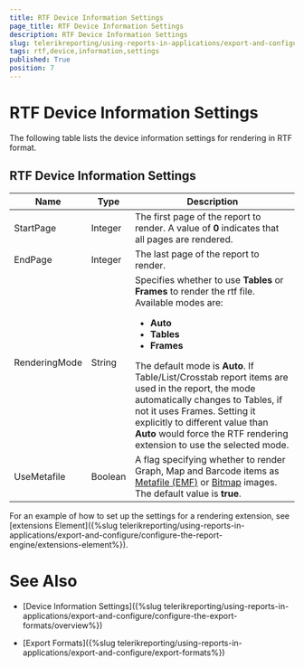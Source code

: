 ```yaml
---
title: RTF Device Information Settings
page_title: RTF Device Information Settings 
description: RTF Device Information Settings
slug: telerikreporting/using-reports-in-applications/export-and-configure/configure-the-export-formats/rtf-device-information-settings
tags: rtf,device,information,settings
published: True
position: 7
---
```

<style>
table th:first-of-type {
    width: 15%;
}
table th:nth-of-type(2) {
    width: 10%;
}
table th:nth-of-type(3) {
    width: 75%;
}
</style>

# RTF Device Information Settings

The following table lists the device information settings for rendering in RTF format.

## RTF Device Information Settings

|__Name__|__Type__|__Description__|
| ------ | ------ | ------ |
|StartPage|Integer|The first page of the report to render. A value of __0__ indicates that all pages are rendered.|
|EndPage|Integer|The last page of the report to render.|
|RenderingMode|String|Specifies whether to use __Tables__ or __Frames__ to render the rtf file. Available modes are:<ul><li>__Auto__</li><li>__Tables__</li><li>__Frames__</li></ul>The default mode is __Auto__. If Table/List/Crosstab report items are used in the report, the mode automatically changes to Tables, if not it uses Frames. Setting it explicitly to different value than __Auto__ would force the RTF rendering extension to use the selected mode.|
|UseMetafile|Boolean|A flag specifying whether to render Graph, Map and Barcode items as [Metafile (EMF)](http://msdn.microsoft.com/en-us/library/windows/desktop/ms536391(v=vs.85).aspx) or [Bitmap](http://msdn.microsoft.com/en-us/library/windows/desktop/ms536393(v=vs.85).aspx) images. The default value is __true__.|

For an example of how to set up the settings for a rendering extension, see [extensions Element]({%slug telerikreporting/using-reports-in-applications/export-and-configure/configure-the-report-engine/extensions-element%}). 

# See Also

* [Device Information Settings]({%slug telerikreporting/using-reports-in-applications/export-and-configure/configure-the-export-formats/overview%})

* [Export Formats]({%slug telerikreporting/using-reports-in-applications/export-and-configure/export-formats%})
